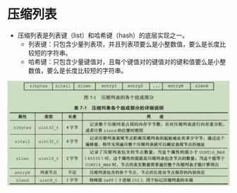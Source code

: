 # 压缩列表

- 压缩列表是列表键（list）和哈希键（hash）的底层实现之一。
  - 列表键：只包含少量列表项，并且列表项要么是小整数值，要么是长度比较短的字符串。
  - 哈希键：只包含少量键值对，且每个键值对的键值对的键和值要么是小整数值，要么是长度比较短的字符串。

![ziplist](https://raw.githubusercontent.com/lyjgulu/redis/main/image/ziplist.png)

